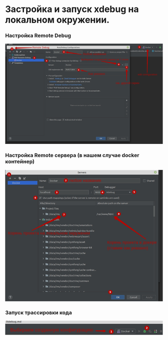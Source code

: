 # Застройка и запуск xdebug на локальном окружении. 

### Настройка Remote Debug
![](images/docker_xdebug1.jpg)

### Настройка Remote сервера (в нашем случае docker контейнер)
![](images/docker_xdebug2.jpg)

### Запуск трассировки кода
![](images/docker_xdebug3.jpg)